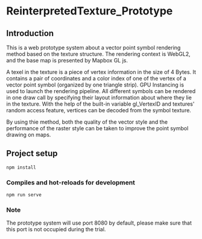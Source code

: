 # ReinterpretedTexture_Prototype

## Introduction
This is a web prototype system about a vector point symbol rendering method based on the texture structure. The rendering context is WebGL2, and the base map is presented by Mapbox GL js.

A texel in the texture is a piece of vertex information in the size of 4 Bytes. It contains a pair of coordinates and a color index of one of the vertex of a vector point symbol (organized by one triangle strip). GPU Instancing is used to launch the rendering pipeline. All different symbols can be rendered in one draw call by specifying their layout information about where they lie in the texture. With the help of the built-in variable gl_VertexID and textures' random access feature, vertices can be decoded from the symbol texture. 

By using thie method, both the quality of the vector style and the performance of the raster style can be taken to improve the point symbol drawing on maps.

## Project setup
```
npm install
```

### Compiles and hot-reloads for development
```
npm run serve
```
### Note 
The prototype system will use port 8080 by default, please make sure that this port is not occupied during the trial.
